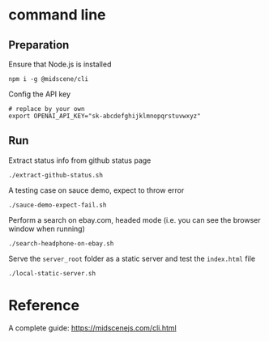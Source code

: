 # command line

## Preparation

Ensure that Node.js is installed

```shell
npm i -g @midscene/cli
```

Config the API key

```shell
# replace by your own
export OPENAI_API_KEY="sk-abcdefghijklmnopqrstuvwxyz"
```

## Run

Extract status info from github status page

```shell
./extract-github-status.sh
```

A testing case on sauce demo, expect to throw error

```shell
./sauce-demo-expect-fail.sh
```

Perform a search on ebay.com, headed mode (i.e. you can see the browser window when running)

```shell
./search-headphone-on-ebay.sh
```

Serve the `server_root` folder as a static server and test the `index.html` file

```shell
./local-static-server.sh
```

# Reference

A complete guide: https://midscenejs.com/cli.html
